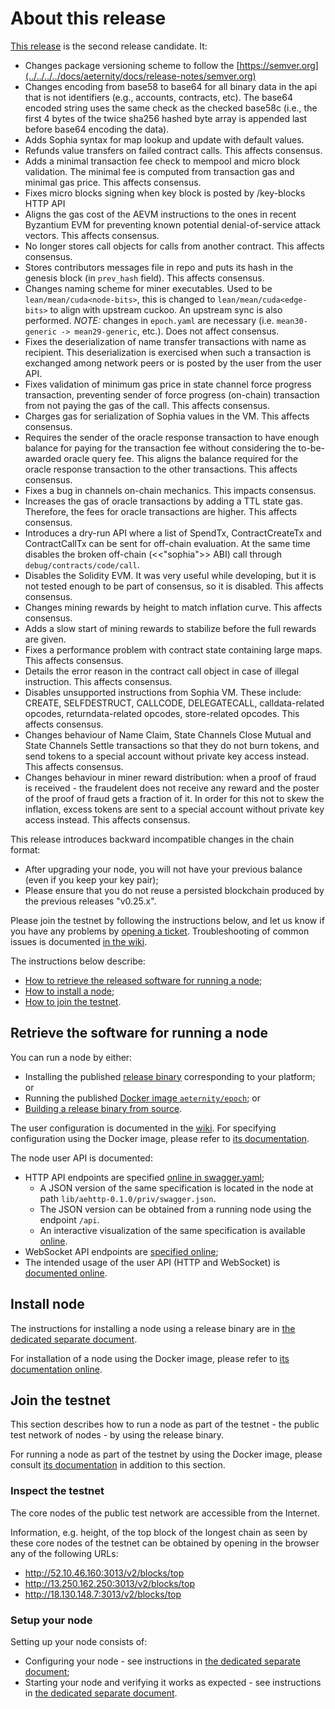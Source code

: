 # About this release

[This release](https://github.com/aeternity/epoch/releases/tag/v1.0.0-rc2) is the second release candidate. It:

* Changes package versioning scheme to follow the [https://semver.org](../../../../docs/aeternity/docs/release-notes/semver.org)
* Changes encoding from base58 to base64 for all binary data in the api that is not identifiers (e.g., accounts, contracts, etc). The base64 encoded string uses the same check as the checked base58c (i.e., the first 4 bytes of the twice sha256 hashed byte array is appended last before base64 encoding the data).
* Adds Sophia syntax for map lookup and update with default values.
* Refunds value transfers on failed contract calls. This affects consensus.
* Adds a minimal transaction fee check to mempool and micro block validation. The minimal fee is computed from transaction gas and minimal gas price. This affects consensus.
* Fixes micro blocks signing when key block is posted by /key-blocks HTTP API
* Aligns the gas cost of the AEVM instructions to the ones in recent Byzantium EVM for preventing known potential denial-of-service attack vectors. This affects consensus.
* No longer stores call objects for calls from another contract. This affects consensus.
* Stores contributors messages file in repo and puts its hash in the genesis block (in `prev_hash` field). This affects consensus.
* Changes naming scheme for miner executables. Used to be `lean/mean/cuda<node-bits>`, this is changed to `lean/mean/cuda<edge-bits>` to align with upstream cuckoo. An upstream sync is also performed. _NOTE:_ changes in `epoch.yaml` are necessary (i.e. `mean30-generic -> mean29-generic`, etc.). Does not affect consensus.
* Fixes the deserialization of name transfer transactions with name as recipient. This deserialization is exercised when such a transaction is exchanged among network peers or is posted by the user from the user API.
* Fixes validation of minimum gas price in state channel force progress transaction, preventing sender of force progress (on-chain) transaction from not paying the gas of the call. This affects consensus.
* Charges gas for serialization of Sophia values in the VM. This affects consensus.
* Requires the sender of the oracle response transaction to have enough balance for paying for the transaction fee without considering the to-be-awarded oracle query fee. This aligns the balance required for the oracle response transaction to the other transactions. This affects consensus.
* Fixes a bug in channels on-chain mechanics. This impacts consensus.
* Increases the gas of oracle transactions by adding a TTL state gas. Therefore, the fees for oracle transactions are higher. This affects consensus.
* Introduces a dry-run API where a list of SpendTx, ContractCreateTx and ContractCallTx can be sent for off-chain evaluation. At the same time disables the broken off-chain (<<"sophia">> ABI) call through `debug/contracts/code/call`.
* Disables the Solidity EVM. It was very useful while developing, but it is not tested enough to be part of consensus, so it is disabled. This affects consensus.
* Changes mining rewards by height to match inflation curve. This affects consensus.
* Adds a slow start of mining rewards to stabilize before the full rewards are given.
* Fixes a performance problem with contract state containing large maps. This affects consensus.
* Details the error reason in the contract call object in case of illegal instruction. This affects consensus.
* Disables unsupported instructions from Sophia VM. These include: CREATE, SELFDESTRUCT, CALLCODE, DELEGATECALL, calldata-related opcodes, returndata-related opcodes, store-related opcodes. This affects consensus.
* Changes behaviour of Name Claim, State Channels Close Mutual and State Channels Settle transactions so that they do not burn tokens, and send tokens to a special account without private key access instead. This affects consensus.
* Changes behaviour in miner reward distribution: when a proof of fraud is received - the fraudelent does not receive any reward and the poster of the proof of fraud gets a fraction of it. In order for this not to skew the inflation, excess tokens are sent to a special account without private key access instead. This affects consensus.

This release introduces backward incompatible changes in the chain format:

* After upgrading your node, you will not have your previous balance (even if you keep your key pair);
* Please ensure that you do not reuse a persisted blockchain produced by the previous releases "v0.25.x".

Please join the testnet by following the instructions below, and let us know if you have any problems by [opening a ticket](https://github.com/aeternity/epoch/issues). Troubleshooting of common issues is documented [in the wiki](https://github.com/aeternity/epoch/wiki/Troubleshooting).

The instructions below describe:

* [How to retrieve the released software for running a node](RELEASE-NOTES-1.0.0-rc2.md#retrieve-the-software-for-running-a-node);
* [How to install a node](RELEASE-NOTES-1.0.0-rc2.md#install-node);
* [How to join the testnet](RELEASE-NOTES-1.0.0-rc2.md#join-the-testnet).

## Retrieve the software for running a node

You can run a node by either:

* Installing the published [release binary](https://github.com/aeternity/epoch/releases/tag/v1.0.0-rc2) corresponding to your platform; or
* Running the published [Docker image `aeternity/epoch`](https://github.com/aeternity/epoch/blob/v1.0.0-rc2/docs/docker.md); or
* [Building a release binary from source](https://github.com/aeternity/epoch/blob/v1.0.0-rc2/docs/build.md).

The user configuration is documented in the [wiki](https://github.com/aeternity/epoch/wiki/User-provided-configuration). For specifying configuration using the Docker image, please refer to [its documentation](https://github.com/aeternity/epoch/blob/v1.0.0-rc2/docs/docker.md).

The node user API is documented:

* HTTP API endpoints are specified [online in swagger.yaml](https://github.com/aeternity/epoch/blob/v1.0.0-rc2/config/swagger.yaml);
  * A JSON version of the same specification is located in the node at path `lib/aehttp-0.1.0/priv/swagger.json`.
  * The JSON version can be obtained from a running node using the endpoint `/api`.
  * An interactive visualization of the same specification is available [online](https://aeternity.github.io/epoch-api-docs/?config=https://raw.githubusercontent.com/aeternity/epoch/v1.0.0-rc2/apps/aehttp/priv/swagger.json).
* WebSocket API endpoints are [specified online](https://github.com/aeternity/protocol/blob/epoch-v1.0.0-rc2/epoch/api/README.md);
* The intended usage of the user API (HTTP and WebSocket) is [documented online](https://github.com/aeternity/protocol/blob/epoch-v1.0.0-rc2/epoch/api/README.md).

## Install node

The instructions for installing a node using a release binary are in [the dedicated separate document](../installation.md).

For installation of a node using the Docker image, please refer to [its documentation online](https://github.com/aeternity/epoch/blob/v1.0.0-rc2/docs/docker.md).

## Join the testnet

This section describes how to run a node as part of the testnet - the public test network of nodes - by using the release binary.

For running a node as part of the testnet by using the Docker image, please consult [its documentation](https://github.com/aeternity/epoch/blob/v1.0.0-rc2/docs/docker.md) in addition to this section.

### Inspect the testnet

The core nodes of the public test network are accessible from the Internet.

Information, e.g. height, of the top block of the longest chain as seen by these core nodes of the testnet can be obtained by opening in the browser any of the following URLs:

* http://52.10.46.160:3013/v2/blocks/top
* http://13.250.162.250:3013/v2/blocks/top
* http://18.130.148.7:3013/v2/blocks/top

### Setup your node

Setting up your node consists of:

* Configuring your node - see instructions in [the dedicated separate document](../configuration.md);
* Starting your node and verifying it works as expected - see instructions in [the dedicated separate document](../operation.md).
